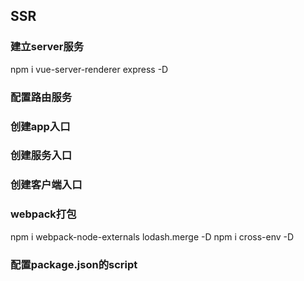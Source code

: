 ## SSR
### 建立server服务
npm i vue-server-renderer express -D
### 配置路由服务
### 创建app入口
### 创建服务入口
### 创建客户端入口
### webpack打包
npm i webpack-node-externals lodash.merge -D
npm i cross-env -D
### 配置package.json的script